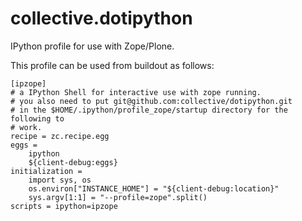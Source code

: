 collective.dotipython
=====================

IPython profile for use with Zope/Plone.

This profile can be used from buildout as follows:

```
[ipzope]
# a IPython Shell for interactive use with zope running.
# you also need to put git@github.com:collective/dotipython.git
# in the $HOME/.ipython/profile_zope/startup directory for the following to
# work.
recipe = zc.recipe.egg
eggs =
    ipython
    ${client-debug:eggs}
initialization =
    import sys, os
    os.environ["INSTANCE_HOME"] = "${client-debug:location}"
    sys.argv[1:1] = "--profile=zope".split()
scripts = ipython=ipzope
```
